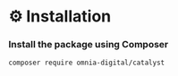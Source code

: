# ⚙ Installation



### Install the package using Composer

```bash
composer require omnia-digital/catalyst
```





